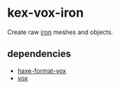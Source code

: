 # kex-vox-iron

Create raw [iron](https://github.com/armory3d/iron) meshes and objects.

## dependencies

- [haxe-format-vox](https://github.com/sh-dave/haxe-format-vox.git)
- [vox](https://github.com/sh-dave/vox.git)
